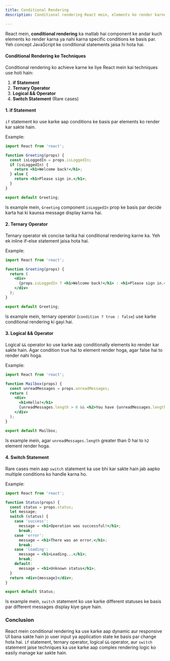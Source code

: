 ```yaml
---
title: Conditional Rendering
description: Conditional rendering React mein, elements ko render karne ya nahi karne ke basis par decide karna hota hai. Yeh technique dynamic UI banane mein madad karta hai.

---
```

React mein, **conditional rendering** ka matlab hai component ke andar kuch elements ko render karna ya nahi karna specific conditions ke basis par. Yeh concept JavaScript ke conditional statements jaisa hi hota hai.

#### Conditional Rendering ke Techniques

Conditional rendering ko achieve karne ke liye React mein kai techniques use hoti hain:

1. **if Statement**
2. **Ternary Operator**
3. **Logical && Operator**
4. **Switch Statement** (Rare cases)

#### 1. if Statement

`if` statement ko use karke aap conditions ke basis par elements ko render kar sakte hain. 

Example:

```jsx
import React from 'react';

function Greeting(props) {
  const isLoggedIn = props.isLoggedIn;
  if (isLoggedIn) {
    return <h1>Welcome back!</h1>;
  } else {
    return <h1>Please sign in.</h1>;
  }
}

export default Greeting;
```

Is example mein, `Greeting` component `isLoggedIn` prop ke basis par decide karta hai ki kaunsa message display karna hai.

#### 2. Ternary Operator

Ternary operator ek concise tarika hai conditional rendering karne ka. Yeh ek inline if-else statement jaisa hota hai.

Example:

```jsx
import React from 'react';

function Greeting(props) {
  return (
    <div>
      {props.isLoggedIn ? <h1>Welcome back!</h1> : <h1>Please sign in.</h1>}
    </div>
  );
}

export default Greeting;
```

Is example mein, ternary operator (`condition ? true : false`) use karke conditional rendering ki gayi hai.

#### 3. Logical && Operator

Logical `&&` operator ko use karke aap conditionally elements ko render kar sakte hain. Agar condition true hai to element render hoga, agar false hai to render nahi hoga.

Example:

```jsx
import React from 'react';

function Mailbox(props) {
  const unreadMessages = props.unreadMessages;
  return (
    <div>
      <h1>Hello!</h1>
      {unreadMessages.length > 0 && <h2>You have {unreadMessages.length} unread messages.</h2>}
    </div>
  );
}

export default Mailbox;
```

Is example mein, agar `unreadMessages.length` greater than 0 hai to `h2` element render hoga.

#### 4. Switch Statement

Rare cases mein aap `switch` statement ka use bhi kar sakte hain jab aapko multiple conditions ko handle karna ho.

Example:

```jsx
import React from 'react';

function Status(props) {
  const status = props.status;
  let message;
  switch (status) {
    case 'success':
      message = <h1>Operation was successful!</h1>;
      break;
    case 'error':
      message = <h1>There was an error.</h1>;
      break;
    case 'loading':
      message = <h1>Loading...</h1>;
      break;
    default:
      message = <h1>Unknown status</h1>;
  }
  return <div>{message}</div>;
}

export default Status;
```

Is example mein, `switch` statement ko use karke different statuses ke basis par different messages display kiye gaye hain.

### Conclusion

React mein conditional rendering ka use karke aap dynamic aur responsive UI bana sakte hain jo user input ya application state ke basis par change hota hai. `if` statement, ternary operator, logical `&&` operator, aur `switch` statement jaise techniques ka use karke aap complex rendering logic ko easily manage kar sakte hain.